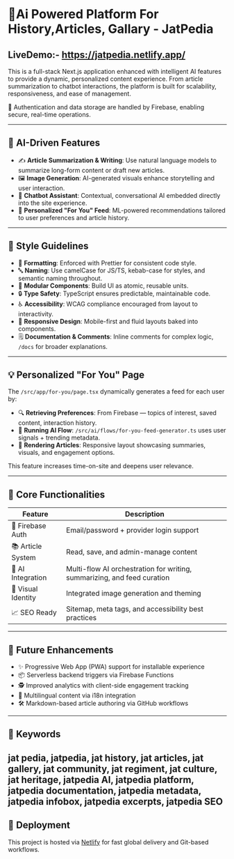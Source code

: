 # 🚀Ai Powered Platform For History,Articles, Gallary - JatPedia

## LiveDemo:- https://jatpedia.netlify.app/
This is a full-stack Next.js application enhanced with intelligent AI features to provide a dynamic, personalized content experience. From article summarization to chatbot interactions, the platform is built for scalability, responsiveness, and ease of management.

🔐 Authentication and data storage are handled by Firebase, enabling secure, real-time operations.

---

## 🧠 AI-Driven Features

- ✍️ **Article Summarization & Writing**: Use natural language models to summarize long-form content or draft new articles.
- 🖼️ **Image Generation**: AI-generated visuals enhance storytelling and user interaction.
- 🤖 **Chatbot Assistant**: Contextual, conversational AI embedded directly into the site experience.
- 🎯 **Personalized "For You" Feed**: ML-powered recommendations tailored to user preferences and article history.

---

## 🎨 Style Guidelines

- 🧼 **Formatting**: Enforced with Prettier for consistent code style.
- 🔤 **Naming**: Use camelCase for JS/TS, kebab-case for styles, and semantic naming throughout.
- 🧩 **Modular Components**: Build UI as atomic, reusable units.
- 🔒 **Type Safety**: TypeScript ensures predictable, maintainable code.
- ♿ **Accessibility**: WCAG compliance encouraged from layout to interactivity.
- 📱 **Responsive Design**: Mobile-first and fluid layouts baked into components.
- 🗒️ **Documentation & Comments**: Inline comments for complex logic, `/docs` for broader explanations.

---

## 💡 Personalized "For You" Page

The `/src/app/for-you/page.tsx` dynamically generates a feed for each user by:

- 🔍 **Retrieving Preferences**: From Firebase — topics of interest, saved content, interaction history.
- 🤖 **Running AI Flow**: `/src/ai/flows/for-you-feed-generator.ts` uses user signals + trending metadata.
- 🧱 **Rendering Articles**: Responsive layout showcasing summaries, visuals, and engagement options.

This feature increases time-on-site and deepens user relevance.

---

## 🔧 Core Functionalities

| Feature               | Description                                                   |
|----------------------|---------------------------------------------------------------|
| 🔐 Firebase Auth      | Email/password + provider login support                       |
| 📚 Article System     | Read, save, and admin-manage content                          |
| 🧠 AI Integration     | Multi-flow AI orchestration for writing, summarizing, and feed curation |
| 🎨 Visual Identity    | Integrated image generation and theming                       |
| 📈 SEO Ready          | Sitemap, meta tags, and accessibility best practices          |

---

## 📌 Future Enhancements

- ✨ Progressive Web App (PWA) support for installable experience
- 📦 Serverless backend triggers via Firebase Functions
- 🕵️ Improved analytics with client-side engagement tracking
- 🧵 Multilingual content via i18n integration
- 🛠️ Markdown-based article authoring via GitHub workflows

---
## 🔑 Keywords

jat pedia, jatpedia, jat history, jat articles, jat gallery, jat community, jat regiment, jat culture, jat heritage, jatpedia AI, jatpedia platform, jatpedia documentation, jatpedia metadata, jatpedia infobox, jatpedia excerpts, jatpedia SEO
---

## 🔗 Deployment

This project is hosted via [Netlify](https://jatpedia.netlify.app/) for fast global delivery and Git-based workflows.


